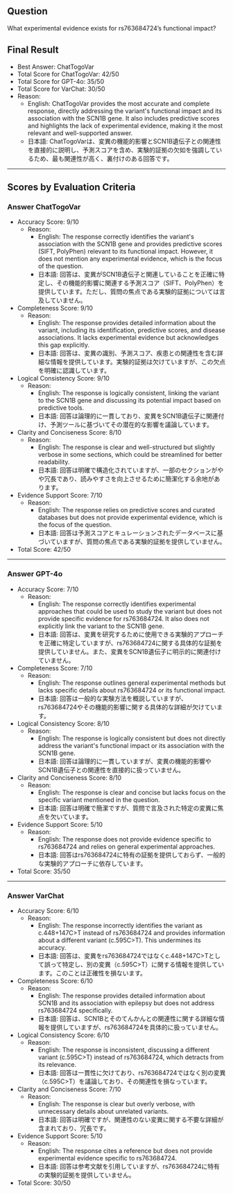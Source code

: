 ## Question

What experimental evidence exists for rs763684724’s functional impact?

## Final Result

- Best Answer: ChatTogoVar
- Total Score for ChatTogoVar: 42/50
- Total Score for GPT-4o: 35/50
- Total Score for VarChat: 30/50
- Reason:
  - English: ChatTogoVar provides the most accurate and complete response, directly addressing the variant's functional impact and its association with the SCN1B gene. It also includes predictive scores and highlights the lack of experimental evidence, making it the most relevant and well-supported answer.
  - 日本語: ChatTogoVarは、変異の機能的影響とSCN1B遺伝子との関連性を直接的に説明し、予測スコアを含め、実験的証拠の欠如を強調しているため、最も関連性が高く、裏付けのある回答です。

---

## Scores by Evaluation Criteria

### Answer ChatTogoVar
- Accuracy Score: 9/10
  - Reason: 
    - English: The response correctly identifies the variant's association with the SCN1B gene and provides predictive scores (SIFT, PolyPhen) relevant to its functional impact. However, it does not mention any experimental evidence, which is the focus of the question.
    - 日本語: 回答は、変異がSCN1B遺伝子と関連していることを正確に特定し、その機能的影響に関連する予測スコア（SIFT、PolyPhen）を提供しています。ただし、質問の焦点である実験的証拠については言及していません。
- Completeness Score: 9/10
  - Reason: 
    - English: The response provides detailed information about the variant, including its identification, predictive scores, and disease associations. It lacks experimental evidence but acknowledges this gap explicitly.
    - 日本語: 回答は、変異の識別、予測スコア、疾患との関連性を含む詳細な情報を提供しています。実験的証拠は欠けていますが、この欠点を明確に認識しています。
- Logical Consistency Score: 9/10
  - Reason: 
    - English: The response is logically consistent, linking the variant to the SCN1B gene and discussing its potential impact based on predictive tools.
    - 日本語: 回答は論理的に一貫しており、変異をSCN1B遺伝子に関連付け、予測ツールに基づいてその潜在的な影響を議論しています。
- Clarity and Conciseness Score: 8/10
  - Reason: 
    - English: The response is clear and well-structured but slightly verbose in some sections, which could be streamlined for better readability.
    - 日本語: 回答は明確で構造化されていますが、一部のセクションがやや冗長であり、読みやすさを向上させるために簡潔化する余地があります。
- Evidence Support Score: 7/10
  - Reason: 
    - English: The response relies on predictive scores and curated databases but does not provide experimental evidence, which is the focus of the question.
    - 日本語: 回答は予測スコアとキュレーションされたデータベースに基づいていますが、質問の焦点である実験的証拠を提供していません。
- Total Score: 42/50

---

### Answer GPT-4o
- Accuracy Score: 7/10
  - Reason: 
    - English: The response correctly identifies experimental approaches that could be used to study the variant but does not provide specific evidence for rs763684724. It also does not explicitly link the variant to the SCN1B gene.
    - 日本語: 回答は、変異を研究するために使用できる実験的アプローチを正確に特定していますが、rs763684724に関する具体的な証拠を提供していません。また、変異をSCN1B遺伝子に明示的に関連付けていません。
- Completeness Score: 7/10
  - Reason: 
    - English: The response outlines general experimental methods but lacks specific details about rs763684724 or its functional impact.
    - 日本語: 回答は一般的な実験方法を概説していますが、rs763684724やその機能的影響に関する具体的な詳細が欠けています。
- Logical Consistency Score: 8/10
  - Reason: 
    - English: The response is logically consistent but does not directly address the variant's functional impact or its association with the SCN1B gene.
    - 日本語: 回答は論理的に一貫していますが、変異の機能的影響やSCN1B遺伝子との関連性を直接的に扱っていません。
- Clarity and Conciseness Score: 8/10
  - Reason: 
    - English: The response is clear and concise but lacks focus on the specific variant mentioned in the question.
    - 日本語: 回答は明確で簡潔ですが、質問で言及された特定の変異に焦点を欠いています。
- Evidence Support Score: 5/10
  - Reason: 
    - English: The response does not provide evidence specific to rs763684724 and relies on general experimental approaches.
    - 日本語: 回答はrs763684724に特有の証拠を提供しておらず、一般的な実験的アプローチに依存しています。
- Total Score: 35/50

---

### Answer VarChat
- Accuracy Score: 6/10
  - Reason: 
    - English: The response incorrectly identifies the variant as c.448+147C>T instead of rs763684724 and provides information about a different variant (c.595C>T). This undermines its accuracy.
    - 日本語: 回答は、変異をrs763684724ではなくc.448+147C>Tとして誤って特定し、別の変異（c.595C>T）に関する情報を提供しています。このことは正確性を損ないます。
- Completeness Score: 6/10
  - Reason: 
    - English: The response provides detailed information about SCN1B and its association with epilepsy but does not address rs763684724 specifically.
    - 日本語: 回答は、SCN1Bとそのてんかんとの関連性に関する詳細な情報を提供していますが、rs763684724を具体的に扱っていません。
- Logical Consistency Score: 6/10
  - Reason: 
    - English: The response is inconsistent, discussing a different variant (c.595C>T) instead of rs763684724, which detracts from its relevance.
    - 日本語: 回答は一貫性に欠けており、rs763684724ではなく別の変異（c.595C>T）を議論しており、その関連性を損なっています。
- Clarity and Conciseness Score: 7/10
  - Reason: 
    - English: The response is clear but overly verbose, with unnecessary details about unrelated variants.
    - 日本語: 回答は明確ですが、関連性のない変異に関する不要な詳細が含まれており、冗長です。
- Evidence Support Score: 5/10
  - Reason: 
    - English: The response cites a reference but does not provide experimental evidence specific to rs763684724.
    - 日本語: 回答は参考文献を引用していますが、rs763684724に特有の実験的証拠を提供していません。
- Total Score: 30/50